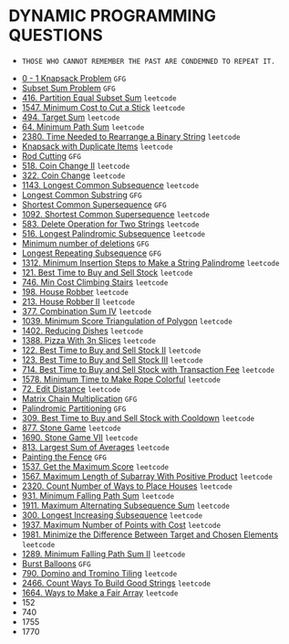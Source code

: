 # DYNAMIC PROGRAMMING QUESTIONS

- ` THOSE WHO CANNOT REMEMBER THE PAST ARE CONDEMNED TO REPEAT IT. `

* [0 - 1 Knapsack Problem](https://github.com/anujvaghani0/DSA-Java/tree/master/src/DynamicProgramming/toporbottomApprochKnapsack.java) `GFG`</br>
* [Subset Sum Problem](https://github.com/anujvaghani0/DSA-Java/tree/master/src/DynamicProgramming/subsetSum.java) `GFG`</br>
* [416. Partition Equal Subset Sum](https://github.com/anujvaghani0/DSA-Java/tree/master/src/DynamicProgramming/PartitionEqualSubsetSum.java) `leetcode`</br>
* [1547. Minimum Cost to Cut a Stick](https://github.com/anujvaghani0/DSA-Java/tree/master/src/DynamicProgramming/Knapsack) `leetcode`</br>
* [494. Target Sum](https://github.com/anujvaghani0/DSA-Java/tree/master/src/DynamicProgramming/Knapsack) `leetcode`</br>
* [64. Minimum Path Sum](https://github.com/anujvaghani0/DSA-Java/blob/master/src/DynamicProgramming/Knapsack/MinimumPathSum.java) `leetcode`</br>
* [2380. Time Needed to Rearrange a Binary String](https://github.com/anujvaghani0/DSA-Java/tree/master/src/DynamicProgramming/TimeNeededToRearrangeABinaryString) `leetcode`</br>
* [Knapsack with Duplicate Items](https://github.com/anujvaghani0/DSA-Java/tree/master/src/DynamicProgramming/Knapsack/UnboundedKnapsack/KnapsackWithDuplicateItem.java) `leetcode`</br>
* [Rod Cutting](https://github.com/anujvaghani0/DSA-Java/tree/master/src/DynamicProgramming/Knapsack/UnboundedKnapsack/RodCutting.java) `GFG`</br>
* [518. Coin Change II](https://github.com/anujvaghani0/DSA-Java/blob/master/src/DynamicProgramming/Knapsack/UnboundedKnapsack/CoinChangeII.java) `leetcode`</br>
* [322. Coin Change](https://github.com/anujvaghani0/DSA-Java/blob/master/src/DynamicProgramming/Knapsack/UnboundedKnapsack/CoinChange.java) `leetcode`</br>
* [1143. Longest Common Subsequence](https://github.com/anujvaghani0/DSA-Java/tree/master/src/DynamicProgramming/LongestCommonSubsequence/LongestcommonSubsequenceTopDownDP.java) `leetcode`</br>
* [Longest Common Substring](https://github.com/anujvaghani0/DSA-Java/tree/master/src/DynamicProgramming/LongestCommonSubsequence/LongestCommonSubstring.java) `GFG`</br>
* [Shortest Common Supersequence](https://github.com/anujvaghani0/DSA-Java/tree/master/src/DynamicProgramming/LongestCommonSubsequence/longestCommonSubsequence.java) `GFG`</br>
* [1092. Shortest Common Supersequence](https://github.com/anujvaghani0/DSA-Java/tree/master/src/DynamicProgramming/LongestCommonSubsequence/ShortestCommonSupersequenceReturnString.java) `leetcode`</br>
* [583. Delete Operation for Two Strings](https://github.com/anujvaghani0/DSA-Java/tree/master/src/DynamicProgramming/LongestCommonSubsequence/DeleteOperationForTwoStrings.java) `leetcode`</br>
* [516. Longest Palindromic Subsequence](https://github.com/anujvaghani0/DSA-Java/tree/master/src/DynamicProgramming/LongestCommonSubsequence/DeleteOperationForTwoStrings.java) `leetcode`</br>
* [Minimum number of deletions](https://github.com/anujvaghani0/DSA-Java/tree/master/src/DynamicProgramming/LongestCommonSubsequence/MinimumNumberOfDeletions.java) `GFG`</br>
* [Longest Repeating Subsequence](https://github.com/anujvaghani0/DSA-Java/tree/master/src/DynamicProgramming/LongestCommonSubsequence/LongestPalindromicSubsequence.java) `GFG`</br>
* [1312. Minimum Insertion Steps to Make a String Palindrome](https://github.com/anujvaghani0/DSA-Java/tree/master/src/DynamicProgramming/LongestCommonSubsequence/MinimumInsertionStepsToMakeAStringPalindrome.java) `leetcode`</br>
* [121. Best Time to Buy and Sell Stock](https://github.com/anujvaghani0/DSA-Java/blob/master/src/DynamicProgramming/BuySellStock/BestTimeToBuyAndSellStock.java) `leetcode`</br>
* [746. Min Cost Climbing Stairs](https://github.com/anujvaghani0/DSA-Java/blob/master/src/DynamicProgramming/MinCostClimbingStairs.java) `leetcode`</br>
* [198. House Robber](https://github.com/anujvaghani0/DSA-Java/blob/master/src/DynamicProgramming/HouseRobber.java) `leetcode`</br>
* [213. House Robber II](https://github.com/anujvaghani0/DSA-Java/blob/master/src/DynamicProgramming/HouseRobberII.java) `leetcode`</br>
* [377. Combination Sum IV](https://github.com/anujvaghani0/DSA-Java/blob/master/src/DynamicProgramming/CombinationSumIV.java) `leetcode`</br>
* [1039. Minimum Score Triangulation of Polygon](https://github.com/anujvaghani0/DSA-Java/blob/master/src/DynamicProgramming/minScoreTriangulation.java) `leetcode`</br>
* [1402. Reducing Dishes](https://github.com/anujvaghani0/DSA-Java/blob/master/src/DynamicProgramming/ReducingDishes.java) `leetcode`</br>
* [1388. Pizza With 3n Slices](https://github.com/anujvaghani0/DSA-Java/blob/master/src/DynamicProgramming/PizzaWith3nSlices.java) `leetcode`</br>
* [122. Best Time to Buy and Sell Stock II](https://github.com/anujvaghani0/DSA-Java/blob/master/src/DynamicProgramming/BuySellStock/BestTimeToBuyAndSellStockII.java) `leetcode`</br>
* [123. Best Time to Buy and Sell Stock III](https://github.com/anujvaghani0/DSA-Java/blob/master/src/DynamicProgramming/BuySellStock/BestTimeToBuyAndSellStockIII.java) `leetcode`</br>
* [714. Best Time to Buy and Sell Stock with Transaction Fee](https://github.com/anujvaghani0/DSA-Java/blob/master/src/DynamicProgramming/BuySellStock/BestTimeToBuyAndSellStockWithTransactionFee.java) `leetcode`</br>
* [1578. Minimum Time to Make Rope Colorful](https://github.com/anujvaghani0/DSA-Java/blob/master/src/DynamicProgramming/MinimumTimeToMakeRopeColorful.java) `leetcode`</br>
* [72. Edit Distance](https://github.com/anujvaghani0/DSA-Java/tree/master/src/DynamicProgramming/LongestCommonSubsequence/EditDistance.java) `leetcode`</br>
* [Matrix Chain Multiplication](https://github.com/anujvaghani0/DSA-Java/tree/master/src/DynamicProgramming/MatrixChainMultiplication/MatrixChainMultiplication.java) `GFG`</br>
* [Palindromic Partitioning](https://github.com/anujvaghani0/DSA-Java/tree/master/src/DynamicProgramming/MatrixChainMultiplication/PalindromePartitioning.java) `GFG`</br>
* [309. Best Time to Buy and Sell Stock with Cooldown](https://github.com/anujvaghani0/DSA-Java/blob/master/src/DynamicProgramming/BuySellStock/BestTimeToBuyAndSellStockWithCooldown.java) `leetcode`</br>
* [877. Stone Game](https://github.com/anujvaghani0/DSA-Java/blob/master/src/DynamicProgramming/StoneGame.java) `leetcode`</br>
* [1690. Stone Game VII](https://github.com/anujvaghani0/DSA-Java/blob/master/src/DynamicProgramming/StoneGameVII.java) `leetcode`</br>
* [813. Largest Sum of Averages](https://github.com/anujvaghani0/DSA-Java/blob/master/src/DynamicProgramming/LargestSumOfAverages.java) `leetcode`</br>
* [Painting the Fence](https://github.com/anujvaghani0/DSA-Java/blob/master/src/DynamicProgramming/PaintingTheFence.java) `GFG`</br>
* [1537. Get the Maximum Score](https://github.com/anujvaghani0/DSA-Java/blob/master/src/DynamicProgramming/GetTheMaximumScore.java) `leetcode`</br>
* [1567. Maximum Length of Subarray With Positive Product](https://github.com/anujvaghani0/DSA-Java/blob/master/src/DynamicProgramming/MaximumLengthOfSubarrayWithPositiveProduct.java) `leetcode`</br>
* [2320. Count Number of Ways to Place Houses](https://github.com/anujvaghani0/DSA-Java/blob/master/src/DynamicProgramming/CountNumberOfWaysToPlaceHouses.java) `leetcode`</br>
* [931. Minimum Falling Path Sum](https://github.com/anujvaghani0/DSA-Java/blob/master/src/DynamicProgramming/Matrix/MinimumFallingPathSum.java) `leetcode`</br>
* [1911. Maximum Alternating Subsequence Sum](https://github.com/anujvaghani0/DSA-Java/blob/master/src/DynamicProgramming/MaximumAlternatingSubsequenceSum.java) `leetcode`</br>
* [300. Longest Increasing Subsequence](https://github.com/anujvaghani0/DSA-Java/blob/master/src/DynamicProgramming/LongestIncreasingSubsequence.java) `leetcode`</br>
* [1937. Maximum Number of Points with Cost](https://github.com/anujvaghani0/DSA-Java/blob/master/src/DynamicProgramming/Matrix//MaximumNumberOfPointsWithCost.java) `leetcode`</br>
* [1981. Minimize the Difference Between Target and Chosen Elements](https://github.com/anujvaghani0/DSA-Java/blob/master/src/DynamicProgramming/Matrix/MinimizeTheDifferenceBetweenTargetAndChosenElements.java) `leetcode`</br>
* [1289. Minimum Falling Path Sum II](https://github.com/anujvaghani0/DSA-Java/blob/master/src/DynamicProgramming/Matrix/MinimumFallingPathSum.java) `leetcode`</br>
* [Burst Balloons](https://github.com/anujvaghani0/DSA-Java/tree/master/src/DynamicProgramming/MatrixChainMultiplication/MatrixChainMultiplication.java) `GFG`</br>
* [790. Domino and Tromino Tiling](https://github.com/anujvaghani0/DSA-Java/blob/master/src/DynamicProgramming/Matrix/DominoAndTrominoTiling.java) `leetcode`</br>
* [2466. Count Ways To Build Good Strings](https://github.com/anujvaghani0/DSA-Java/blob/master/src/DynamicProgramming/Matrix/MinimumFallingPathSum.java) `leetcode`</br>
* [1664. Ways to Make a Fair Array](https://github.com/anujvaghani0/DSA-Java/blob/master/src/DynamicProgramming/Matrix/MinimumFallingPathSum.java) `leetcode`</br>
* 152
* 740
* 1755
* 1770
